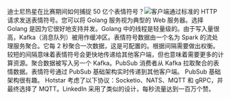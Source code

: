 迪士尼热星在比赛期间如何捕捉 50 亿个表情符号？![](images/hotstar_emojis.jpeg)客户端通过标准的 HTTP 请求发送表情符号。您可以将 Golang 服务视为典型的 Web 服务器。选择 Golang 是因为它很好地支持并发。Golang 中的线程是轻量级的。由于写入量很高，Kafka（消息队列）被用作缓冲区。表情符号数据由一个名为 Spark 的流处理服务聚合。它每 2 秒聚合一次数据，这是可配置的。根据间隔需要做出权衡。较短的间隔意味着表情符号会更快地传递给其他客户端，但也意味着需要更多的计算资源。聚合数据被写入另一个 Kafka。PubSub 消费者从 Kafka 拉取聚合的表情数据。表情符号通过 PubSub 基础架构实时传递到其他客户端。 PubSub 基础架构很有趣。 Hotstar 考虑了以下协议：Socketio、NATS、MQTT 和 gRPC，并最终选择了 MQTT。LinkedIn 采用了类似的设计，每秒流量达到一百万个赞。